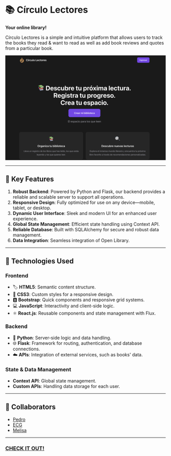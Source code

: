 # 📚 Círculo Lectores
**Your online library!**  

Círculo Lectores is a simple and intuitive platform that allows users to track the books they read & want to read as well as add book reviews and quotes from a particular book.

![Homepage](web/src/assets/homepage.png "Screenshot of the homepage")

---

## 🌟 Key Features  

1. **Robust Backend**: Powered by Python and Flask, our backend provides a reliable and scalable server to support all operations.  
2. **Responsive Design**: Fully optimized for use on any device—mobile, tablet, or desktop.  
3. **Dynamic User Interface**: Sleek and modern UI for an enhanced user experience.  
4. **Global State Management**: Efficient state handling using Context API.  
5. **Reliable Database**: Built with SQLAlchemy for secure and robust data management.  
6. **Data Integration**: Seamless integration of Open Library.

---

## 🚀 Technologies Used  

### **Frontend**  
- 🏷️ **HTML5**: Semantic content structure.  
- 🎨 **CSS3**: Custom styles for a responsive design.
- 🅱️ **Bootstrap**: Quick components and responsive grid systems.  
- 💻 **JavaScript**: Interactivity and client-side logic.  
- ⚛️ **React.js**: Reusable components and state management with Flux.  

### **Backend**  
- 🐍 **Python**: Server-side logic and data handling.  
- 🌐 **Flask**: Framework for routing, authentication, and database connections.  
- ☁️ **APIs**: Integration of external services, such as books' data.  

### **State & Data Management**  
- **Context API**: Global state management.  
- **Custom APIs**: Handling data storage for each user.

---

## 🤝 Collaborators

- [Pedro](https://github.com/celse93)  
- [ECG](https://github.com/dev-ecg)  
- [Melisa](https://github.com/MelisaRM)

---
### [CHECK IT OUT!](https://react-frontend-ijog.onrender.com/login)



